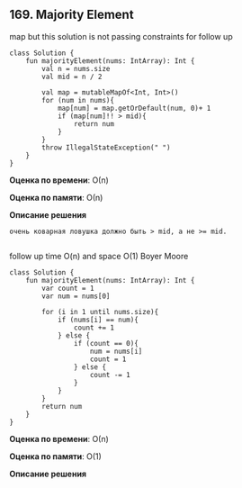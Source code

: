 ## 169. Majority Element


map but this solution is not passing constraints for follow up
```
class Solution {
    fun majorityElement(nums: IntArray): Int {
        val n = nums.size
        val mid = n / 2

        val map = mutableMapOf<Int, Int>()
        for (num in nums){
            map[num] = map.getOrDefault(num, 0)+ 1
            if (map[num]!! > mid){
                return num
            }
        }
        throw IllegalStateException(" ")
    }
}

```

**Оценка по времени**: О(n)


**Оценка по памяти**: О(n)


**Описание решения**
```
очень коварная ловушка должно быть > mid, а не >= mid.


```

follow up time O(n) and space O(1) Boyer Moore
```
class Solution {
    fun majorityElement(nums: IntArray): Int {
        var count = 1
        var num = nums[0]

        for (i in 1 until nums.size){
            if (nums[i] == num){
                count += 1
            } else {
                if (count == 0){
                    num = nums[i]
                    count = 1
                } else {
                    count -= 1
                }
            }
        }
        return num
    }
}

```

**Оценка по времени**: О(n)


**Оценка по памяти**: О(1)


**Описание решения**
```

